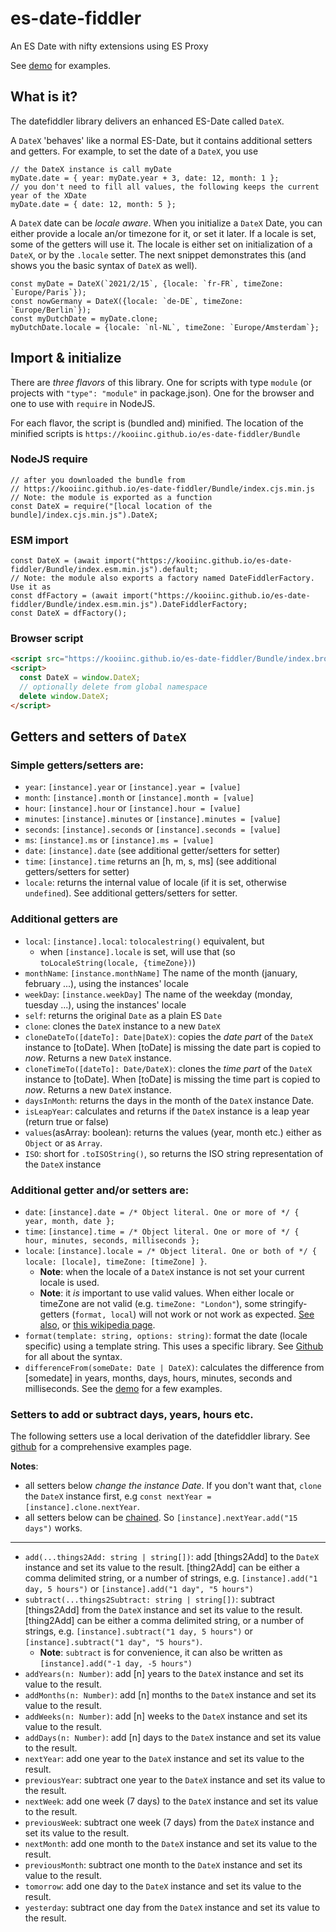 # es-date-fiddler
An ES Date with nifty extensions using ES Proxy

See [demo](https://kooiinc.github.io/es-date-fiddler/Demo/) for examples. 

## What is it?
The datefiddler library delivers an enhanced ES-Date called `DateX`.

A `DateX` 'behaves' like a normal ES-Date, but it contains additional setters and getters. For example, to set the date of a `DateX`, you use

``` ecmascript 6
// the DateX instance is call myDate
myDate.date = { year: myDate.year + 3, date: 12, month: 1 };
// you don't need to fill all values, the following keeps the current year of the XDate
myDate.date = { date: 12, month: 5 };
```

A `DateX` date can be *locale aware*. When you initialize a `DateX` Date, you can either provide a locale an/or timezone for it, or set it later. If a locale is set, some of the getters will use it. The locale is either set on initialization of a `DateX`, or by the `.locale` setter. The next snippet demonstrates this (and shows you the basic syntax of `DateX` as well).

``` ecmascript 6
const myDate = DateX(`2021/2/15`, {locale: `fr-FR`, timeZone: `Europe/Paris`});
const nowGermany = DateX({locale: `de-DE`, timeZone: `Europe/Berlin`});
const myDutchDate = myDate.clone;
myDutchDate.locale = {locale: `nl-NL`, timeZone: `Europe/Amsterdam`};
```

## Import & initialize

There are *three flavors* of this library. One for scripts with type `module` (or projects with `"type": "module"` in package.json). One for the browser and one to use with `require` in NodeJS.

For each flavor, the script is (bundled and) minified. The location of the minified scripts is `https://kooiinc.github.io/es-date-fiddler/Bundle`

### NodeJS require

``` ecmascript 6
// after you downloaded the bundle from 
// https://kooiinc.github.io/es-date-fiddler/Bundle/index.cjs.min.js
// Note: the module is exported as a function
const DateX = require("[local location of the bundle]/index.cjs.min.js").DateX;
```

### ESM import
``` ecmascript 6
const DateX = (await import("https://kooiinc.github.io/es-date-fiddler/Bundle/index.esm.min.js").default;
// Note: the module also exports a factory named DateFiddlerFactory. Use it as
const dfFactory = (await import("https://kooiinc.github.io/es-date-fiddler/Bundle/index.esm.min.js").DateFiddlerFactory;
const DateX = dfFactory();
```

### Browser script
``` html
<script src="https://kooiinc.github.io/es-date-fiddler/Bundle/index.browser.min.js"></script>
<script>
  const DateX = window.DateX;
  // optionally delete from global namespace
  delete window.DateX;
</script>
```

## Getters and setters of `DateX`

### Simple getters/setters are: 
- `year`: `[instance].year` or `[instance].year = [value]` 
- `month`: `[instance].month` or `[instance].month = [value]`
- `hour`: `[instance].hour` or `[instance].hour = [value]` 
- `minutes`: `[instance].minutes` or `[instance].minutes = [value]` 
- `seconds`: `[instance].seconds` or `[instance].seconds = [value]` 
- `ms`: `[instance].ms` or `[instance].ms = [value]`
- `date`: `[instance].date` (see additional getter/setters for setter)
- `time`: `[instance].time` returns an [h, m, s, ms] (see additional getters/setters for setter)
- `locale`: returns the internal value of locale (if it is set, otherwise `undefined`). See additional getters/setters for setter.

### Additional getters are
- `local`: `[instance].local`: `tolocalestring()` equivalent, but 
  - when `[instance].locale` is set, will use that (so `toLocaleString(locale, {timeZone})`)
- `monthName`: `[instance.monthName]` The name of the month (january, february ...), using the instances' locale
- `weekDay`: `[instance.weekDay]` The name of the weekday (monday, tuesday ...), using the instances' locale
- `self`: returns the original `Date` as a plain ES `Date`
- `clone`: clones the `DateX` instance to a new `DateX`
- `cloneDateTo([dateTo]: Date|DateX)`: copies the *date part*  of the `DateX` instance to [toDate]. When [toDate] is missing the date part is copied to *now*. Returns a new `DateX` instance.
- `cloneTimeTo([dateTo]: Date/DateX)`: clones the *time part*  of the `DateX` instance to [toDate]. When [toDate] is missing the time part is copied to *now*. Returns a new `DateX` instance. 
- `daysInMonth`: returns the days in the month of the `DateX` instance Date.
- `isLeapYear`: calculates and returns if the `DateX` instance is a leap year (return true or false)
- `values`(asArray: boolean): returns the values (year, month etc.) either as `Object` or as `Array`.
- `ISO`: short for `.toISOString()`, so returns the ISO string representation of the `DateX` instance

### Additional getter and/or setters are:
- `date`: `[instance].date = /* Object literal. One or more of */ { year, month, date };`
- `time`: `[instance].time = /* Object literal. One or more of */ { hour, minutes, seconds, milliseconds };` 
- `locale`:  `[instance].locale = /* Object literal. One or both of */ { locale: [locale], timeZone: [timeZone] }`.
  - **Note**: when the locale of a `DateX` instance is not set your current locale is used.
  - **Note**: it *is* important to use valid values. When either locale or timeZone are not valid (e.g. `timeZone: "London"`), some stringify-getters (`format, local`) will not work or not work as expected. [See also](https://betterprogramming.pub/formatting-dates-with-the-datetimeformat-object-9c808dc58604), or [this wikipedia page](https://en.wikipedia.org/wiki/List_of_tz_database_time_zones). 
- `format(template: string, options: string)`: format the date (locale specific) using a template string. This uses a specific library. See [Github](https://github.com/KooiInc/dateformat) for all about the syntax.
- `differenceFrom(someDate: Date | DateX)`: calculates the difference from [somedate] in years, months, days, hours, minutes, seconds and milliseconds. See the [demo](https://kooiinc.github.io/es-date-fiddler/Demo/) for a few examples.

### Setters to add or subtract days, years, hours etc.
The following setters use a local derivation of the datefiddler library. See [github](https://kooiinc.github.io/datefiddler/Examples/) for a comprehensive examples page.

**Notes**:
* all setters below *change the instance Date*. If you don't want that, `clone` the `DateX` instance first, e.g `const nextYear = [instance].clone.nextYear`.
* all setters below can be [chained](https://www.tutorialspoint.com/method-chaining-in-javascript). So `[instance].nextYear.add("15 days")` works.
---
- `add(...things2Add: string | string[])`: add [things2Add] to the `DateX` instance and set its value to the result. [thing2Add] can be either a comma delimited string, or a number of strings, e.g. `[instance].add("1 day, 5 hours")` or `[instance].add("1 day", "5 hours")` 
- `subtract(...things2Subtract: string | string[])`: subtract [things2Add] from the `DateX` instance and set its value to the result. [thing2Add] can be either a comma delimited string, or a number of strings, e.g. `[instance].subtract("1 day, 5 hours")` or `[instance].subtract("1 day", "5 hours")`.
  - **Note**: `subtract` is for convenience, it can also be written as `[instance].add("-1 day, -5 hours")`
- `addYears(n: Number)`: add [n] years to the `DateX` instance and set its value to the result. 
- `addMonths(n: Number)`: add [n] months to the `DateX` instance and set its value to the result. 
- `addWeeks(n: Number)`: add [n] weeks to the `DateX` instance and set its value to the result. 
- `addDays(n: Number)`: add [n] days to the `DateX` instance and set its value to the result. 
- `nextYear`: add one year to the `DateX` instance and set its value to the result.   
- `previousYear`: subtract one year to the `DateX` instance and set its value to the result.
- `nextWeek`: add one week (7 days) to the `DateX` instance and set its value to the result. 
- `previousWeek`: subtract one week (7 days) from the `DateX` instance  and set its value to the result.
- `nextMonth`: add one month to the `DateX` instance and set its value to the result. 
- `previousMonth`: subtract one month to the `DateX` instance and set its value to the result. 
- `tomorrow`: add one day to the `DateX` instance and set its value to the result. 
- `yesterday`: subtract one day from the `DateX` instance and set its value to the result.